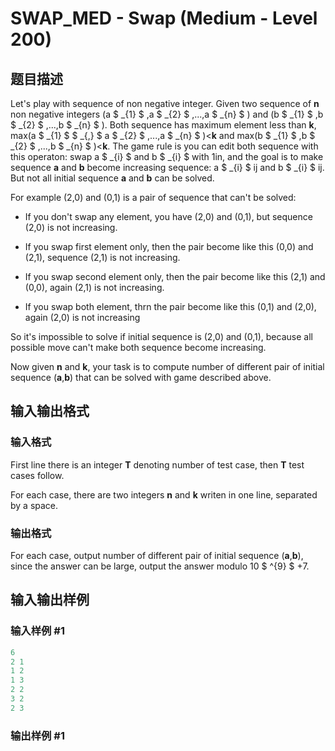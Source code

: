 # SWAP_MED - Swap (Medium - Level 200)

## 题目描述

Let's play with sequence of non negative integer. Given two sequence of **n** non negative integers (a $ _{1} $ ,a $ _{2} $ ,...,a $ _{n} $ ) and (b $ _{1} $ ,b $ _{2} $ ,...,b $ _{n} $ ). Both sequence has maximum element less than **k**, max(a $ _{1} $ $ _{,} $ a $ _{2} $ ,...,a $ _{n} $ )<**k** and max(b $ _{1} $ ,b $ _{2} $ ,...,b $ _{n} $ )<**k**. The game rule is you can edit both sequence with this operaton: swap a $ _{i} $ and b $ _{i} $ with 1in, and the goal is to make sequence **a** and **b** become increasing sequence: a $ _{i} $ ij and b $ _{i} $ ij. But not all initial sequence **a** and **b** can be solved.

For example (2,0) and (0,1) is a pair of sequence that can't be solved:

- If you don't swap any element, you have (2,0) and (0,1), but sequence (2,0) is not increasing.

- If you swap first element only, then the pair become like this (0,0) and (2,1), sequence (2,1) is not increasing.

- If you swap second element only, then the pair become like this (2,1) and (0,0), again (2,1) is not increasing.

- If you swap both element, thrn the pair become like this (0,1) and (2,0), again (2,0) is not increasing

So it's impossible to solve if initial sequence is (2,0) and (0,1), because all possible move can't make both sequence become increasing.

Now given **n** and **k**, your task is to compute number of different pair of initial sequence (**a**,**b**) that can be solved with game described above.

## 输入输出格式

### 输入格式

First line there is an integer **T** denoting number of test case, then **T** test cases follow.

For each case, there are two integers **n** and **k** writen in one line, separated by a space.

### 输出格式

For each case, output number of different pair of initial sequence (**a**,**b**), since the answer can be large, output the answer modulo 10 $ ^{9} $ +7.

## 输入输出样例

### 输入样例 #1

```cpp
6
2 1
1 2
1 3
2 2
3 2
2 3
```


### 输出样例 #1

```cpp

```
